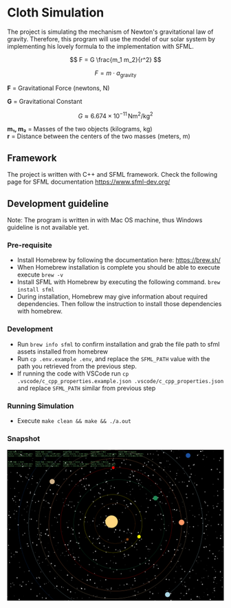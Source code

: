 # Cloth Simulation

The project is simulating the mechanism of Newton's gravitational law of gravity. Therefore, this program will use the model of our solar system by implementing his lovely formula to the implementation with SFML.

$$
F = G \frac{m_1 m_2}{r^2}
$$

$$
F = m \cdot a_{\text{gravity}}
$$

**F** = Gravitational Force (newtons, N)

**G** = Gravitational Constant

$$
G \approx 6.674 \times 10^{-11} \, \text{Nm}^2/\text{kg}^2
$$

**m₁, m₂** = Masses of the two objects (kilograms, kg)  
**r** = Distance between the centers of the two masses (meters, m)

## Framework

The project is written with C++ and SFML framework. Check the following page for SFML documentation https://www.sfml-dev.org/

## Development guideline

Note: The program is written in with Mac OS machine, thus Windows guideline is not available yet.

### Pre-requisite

- Install Homebrew by following the documentation here: https://brew.sh/
- When Homebrew installation is complete you should be able to execute execute `brew -v`
- Install SFML with Homebrew by executing the following command. `brew install sfml`
- During installation, Homebrew may give information about required dependencies. Then follow the instruction to install those dependencies with homebrew.

### Development

- Run `brew info sfml` to confirm installation and grab the file path to sfml assets installed from homebrew
- Run `cp .env.example .env`, and replace the `SFML_PATH` value with the path you retrieved from the previous step.
- If running the code with VSCode run `cp .vscode/c_cpp_properties.example.json .vscode/c_cpp_properties.json` and replace `SFML_PATH` similar from previous step

### Running Simulation

- Execute `make clean && make && ./a.out`

### Snapshot

![Alt Text](./assets/snapshot.png)
